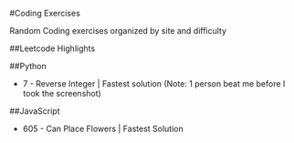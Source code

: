 #Coding Exercises

Random Coding exercises organized by site and difficulty

##Leetcode Highlights

##Python
 * 7 - Reverse Integer | Fastest solution (Note: 1 person beat me before I took the screenshot)

##JavaScript
 * 605 - Can Place Flowers | Fastest Solution